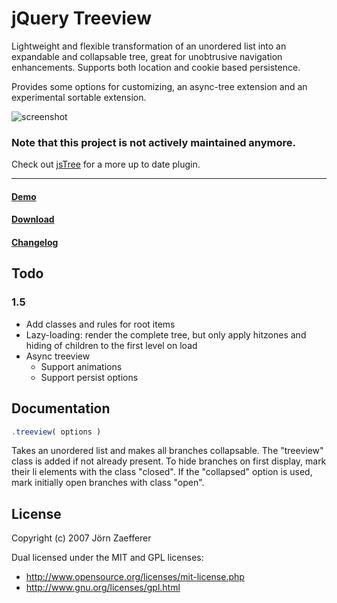 # jQuery Treeview

Lightweight and flexible transformation of an unordered list into an expandable and collapsable tree, great for unobtrusive navigation enhancements. Supports both location and cookie based persistence.

Provides some options for customizing, an async-tree extension and an experimental sortable extension.

![screenshot](https://raw.github.com/jzaefferer/jquery-treeview/master/screenshot.png)

### Note that this project is not actively maintained anymore.  
Check out [jsTree](http://www.jstree.com) for a more up to date plugin.

---

#### [Demo](http://jquery.bassistance.de/treeview/demo/)

#### [Download](https://github.com/jzaefferer/jquery-treeview/zipball/1.4.1)

#### [Changelog](https://raw.github.com/jzaefferer/jquery-treeview/master/changelog.txt)


## Todo

### 1.5
- Add classes and rules for root items
- Lazy-loading: render the complete tree, but only apply hitzones and hiding of children to the first level on load
- Async treeview
  - Support animations
  - Support persist options


## Documentation

```javascript
.treeview( options )
```

Takes an unordered list and makes all branches collapsable. The "treeview" class is added if not already present. To hide branches on first display, mark their li elements with the class "closed". If the "collapsed" option is used, mark initially open branches with class "open".


## License

Copyright (c) 2007 Jörn Zaefferer

Dual licensed under the MIT and GPL licenses:

- http://www.opensource.org/licenses/mit-license.php
- http://www.gnu.org/licenses/gpl.html